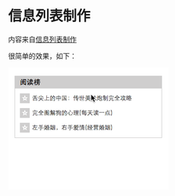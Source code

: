 # 信息列表制作

内容来自[信息列表制作](http://www.imooc.com/learn/8)

很简单的效果，如下：

![效果](https://github.com/windzencoder/JavaScript/blob/master/%E4%BF%A1%E6%81%AF%E5%88%97%E8%A1%A8%E5%88%B6%E4%BD%9C%20/images/result.gif)
